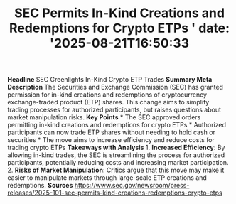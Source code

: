 ﻿---
title: "  SEC Permits In-Kind Creations and Redemptions for Crypto ETPs
'
date: '2025-08-21T16:50:33"
category: "Markets"
summary: ""
slug: "  sec permits inkind creations and redemptions for crypto et"
source_urls:
  - "https://www.sec.gov/newsroom/press-releases/2025-101-sec-permits-kind-creations-redemptions-crypto-etps"
seo:
  title: "  SEC Permits In-Kind Creations and Redemptions for Crypto ETPs
 | Hash n Hedge'
  description: '"
  keywords: ["news", "markets", "brief"]
---
**Headline** SEC Greenlights In-Kind Crypto ETP Trades  **Summary Meta Description** The Securities and Exchange Commission (SEC) has granted permission for in-kind creations and redemptions of cryptocurrency exchange-traded product (ETP) shares. This change aims to simplify trading processes for authorized participants, but raises questions about market manipulation risks.  **Key Points**  * The SEC approved orders permitting in-kind creations and redemptions for crypto ETPs * Authorized participants can now trade ETP shares without needing to hold cash or securities * The move aims to increase efficiency and reduce costs for trading crypto ETPs  **Takeaways with Analysis**  1. **Increased Efficiency**: By allowing in-kind trades, the SEC is streamlining the process for authorized participants, potentially reducing costs and increasing market participation. 2. **Risks of Market Manipulation**: Critics argue that this move may make it easier to manipulate markets through large-scale ETP creations and redemptions.  **Sources** https://www.sec.gov/newsroom/press-releases/2025-101-sec-permits-kind-creations-redemptions-crypto-etps 
